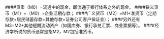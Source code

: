 ####货币（M0）=流通中的现金，即流通于银行体系之外的现金。
####狭义货币（M1）=（M0）+企业活期存款；
####广义货币（M2）=M1+准货币（定期存款+居民储蓄存款+其他存款+证券公司客户保证金）；
####另外还有M3=M2+其他短期流动资产（如国库券、银行承兑汇票、商业票据等）。
####经济学所说的货币通常是指M2，M2包括准货币。 